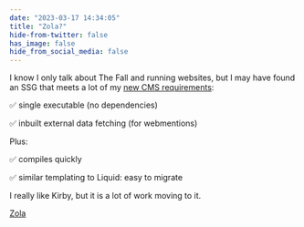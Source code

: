 ```yaml
---
date: "2023-03-17 14:34:05"
title: "Zola?"
hide-from-twitter: false
has_image: false
hide_from_social_media: false
---
```


I know I only talk about The Fall and running websites, but I may have found an SSG that meets a lot of my [new CMS requirements](../../posts/some-notes-on-moving-from-jekyll-to-either-kirby-or-wordpress/):

✅ single executable (no dependencies)

✅ inbuilt external data fetching (for webmentions)

Plus:

✅ compiles quickly

✅ similar templating to Liquid: easy to migrate

I really like Kirby, but it is a lot of work moving to it.

[Zola](https://www.getzola.org/)
